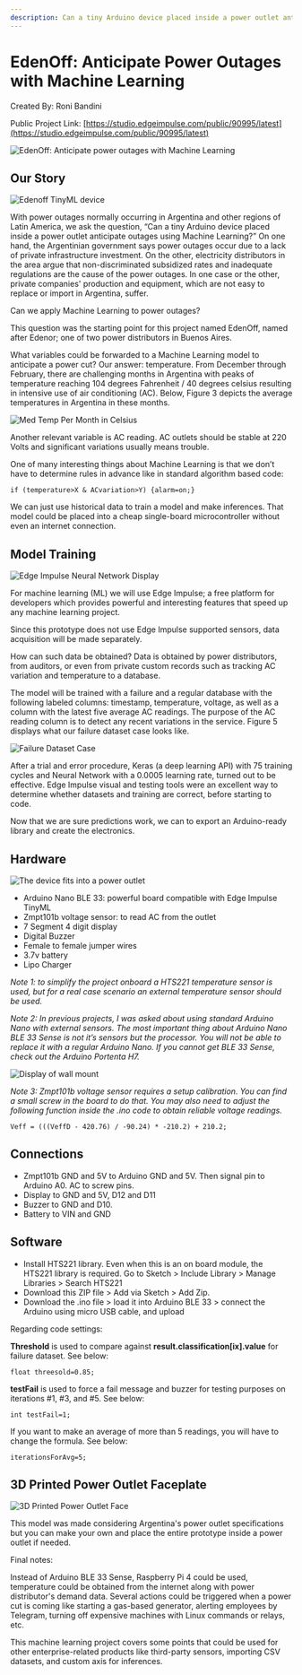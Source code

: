 ```yaml
---
description: Can a tiny Arduino device placed inside a power outlet anticipate outages using Machine Learning?
---
```


# EdenOff: Anticipate Power Outages with Machine Learning

Created By:
Roni Bandini 

Public Project Link:
[https://studio.edgeimpulse.com/public/90995/latest](https://studio.edgeimpulse.com/public/90995/latest)

![EdenOff: Anticipate power outages with Machine Learning](.gitbook/assets/edenoff/edenoff-header.jpg)

## Our Story

![Edenoff TinyML device](.gitbook/assets/edenoff/edenoff-device.jpg)

With power outages normally occurring in Argentina and other regions of Latin America, we ask the question, “Can a tiny Arduino device placed inside a power outlet anticipate outages using Machine Learning?” On one hand, the Argentinian government says power outages occur due to a lack of private infrastructure investment. On the other, electricity distributors in the area argue that non-discriminated subsidized rates and inadequate regulations are the cause of the power outages. In one case or the other, private companies' production and equipment, which are not  easy to replace or import in Argentina, suffer.

Can we apply Machine Learning to power outages?

This question was the starting point for this project named EdenOff, named after Edenor; one of two power distributors in Buenos Aires. 

What variables could be forwarded to a Machine Learning model to anticipate a power cut? Our answer: temperature. From December through February, there are challenging months in Argentina with peaks of temperature reaching 104 degrees Fahrenheit / 40 degrees celsius resulting in intensive use of air conditioning (AC). Below, Figure 3 depicts the average temperatures in Argentina in these months. 

![Med Temp Per Month in Celsius](.gitbook/assets/edenoff/med-temp.jpg)

Another relevant variable is AC reading. AC outlets should be stable at 220 Volts and significant variations usually means trouble.

One of many interesting things about Machine Learning is that we don’t have to determine rules in advance like in standard algorithm based code:

```
if (temperature>X & ACvariation>Y) {alarm=on;}
```

We can just use historical data to train a model and make inferences. That model could be placed into a cheap single-board microcontroller without even an internet connection.

## Model Training

![Edge Impulse Neural Network Display](.gitbook/assets/edenoff/impulse.jpg)

For machine learning (ML) we will use Edge Impulse; a free platform for developers which provides powerful and interesting features that speed up any machine learning project.

Since this prototype does not use Edge Impulse supported sensors, data acquisition will be made separately. 

How can such data be obtained? Data is obtained by power distributors, from auditors, or even from private custom records such as tracking AC variation and temperature to a database. 

The model will be trained with a failure and a regular database with the following labeled columns: timestamp, temperature, voltage, as well as a column with the latest five average AC readings. The purpose of the AC reading column is to detect any recent variations in the service. Figure 5 displays what our failure dataset case looks like.

![Failure Dataset Case](.gitbook/assets/edenoff/dataset.jpg)

After a trial and error procedure, Keras (a deep learning API) with 75 training cycles and Neural Network with a 0.0005 learning rate, turned out to be effective. Edge Impulse visual and testing tools were an excellent way to determine whether datasets and training are correct, before starting to code.

Now that we are sure predictions work, we can to export an Arduino-ready library and create the electronics.

## Hardware

![The device fits into a power outlet](.gitbook/assets/edenoff/device-hardware.jpg)

 - Arduino Nano BLE 33: powerful board compatible with Edge Impulse TinyML
 - Zmpt101b voltage sensor: to read AC from the outlet
 - 7 Segment 4 digit display
 - Digital Buzzer
 - Female to female jumper wires
 - 3.7v battery
 - Lipo Charger
 
*Note 1: to simplify the project onboard a HTS221 temperature sensor is used, but for a real case scenario an external temperature sensor should be used.*
 
*Note 2: In previous projects, I was asked about using standard Arduino Nano with external sensors. The most important thing about Arduino Nano BLE 33 Sense is not it’s sensors but the processor. You will not be able to replace it with a regular Arduino Nano. If you cannot get BLE 33 Sense, check out the Arduino Portenta H7.*

![Display of wall mount](.gitbook/assets/edenoff/wall-mount.jpg)

*Note 3: Zmpt101b voltage sensor requires a setup calibration. You can find a small screw in the board to do that. You may also need to adjust the following function inside the .ino code to obtain reliable voltage readings.*

```
Veff = (((VeffD - 420.76) / -90.24) * -210.2) + 210.2;
```

## Connections

 - Zmpt101b GND and 5V to Arduino GND and 5V. Then signal pin to Arduino A0. AC to screw pins.
 - Display to GND and 5V, D12 and D11
 - Buzzer to GND and D10.
 - Battery to VIN and GND
 
 ## Software
 
 - Install HTS221 library. Even when this is an on board module, the HTS221 library is required. Go to Sketch > Include Library > Manage Libraries > Search HTS221
 - Download this ZIP file > Add via Sketch > Add Zip.
 - Download the .ino file > load it into Arduino BLE 33 > connect the Arduino using micro USB cable, and upload

Regarding code settings:

**Threshold** is used to compare against **result.classification[ix].value** for failure dataset. See below:

```
float threesold=0.85;
```

**testFail** is used to force a fail message and buzzer for testing purposes on iterations #1, #3, and #5. See below:

```
int testFail=1;
```

If you want to make an average of more than 5 readings, you will have to change the formula. See below:

```
iterationsForAvg=5;
```

## 3D Printed Power Outlet Faceplate

![3D Printed Power Outlet Face](.gitbook/assets/edenoff/faceplate.jpg)

This model was made considering Argentina's power outlet specifications but you can make your own and place the entire prototype inside a power outlet if needed.

Final notes:

Instead of Arduino BLE 33 Sense, Raspberry Pi 4 could be used, temperature could be obtained from the internet along with power distributor's demand data. Several actions could be triggered when a power cut is coming like starting a gas-based generator, alerting employees by Telegram, turning off expensive machines with Linux commands or relays, etc.

This machine learning project covers some points that could be used for other enterprise-related products like third-party sensors, importing CSV datasets, and custom axis for inferences.

